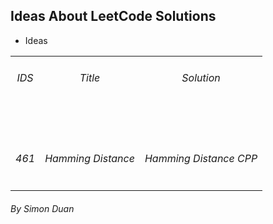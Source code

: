 ## Ideas About LeetCode Solutions

* Ideas

<center>
<table>
  <tr>
    <td align="center"><h6>IDS</h6></td>
    <td align="center"><h6>Title</h6></td>
    <td align="center"><h6>Solution</h6></td>
  </tr>

  <tr>
    <td><h6> </h6></td>    
    <td><h6> </h6></td>
    <td><h6> </h6></td>
  </tr>

  <tr>
    <td><h6>461</h6></td>    
    <td><h6><a herf="https://leetcode.com/problems/hamming-distance/#/description">Hamming Distance</a></h6></td>
    <td><h6><a herf="https://github.com/AllenDuane/leetcode/tree/master/cpp/461_Hamming%20Distance">Hamming Distance CPP</a></h6></td>
  </tr>
</table>

</center>




###### By Simon Duan
